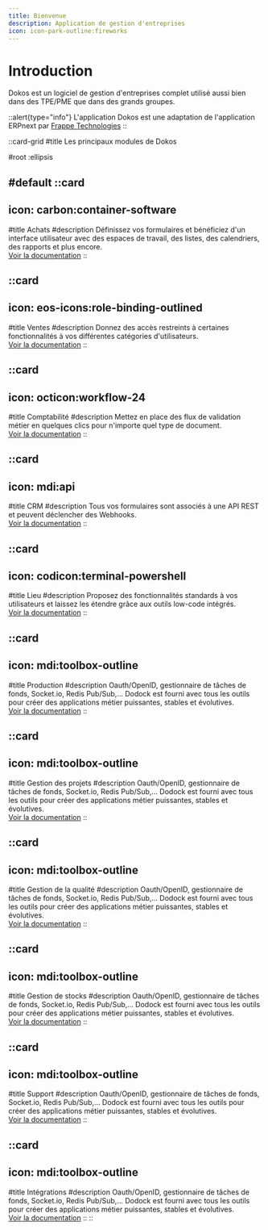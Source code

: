 ```yaml
---
title: Bienvenue
description: Application de gestion d'entreprises
icon: icon-park-outline:fireworks
---
```


# Introduction

Dokos est un logiciel de gestion d'entreprises complet utilisé aussi bien dans des TPE/PME que dans des grands groupes.  

::alert{type="info"}
L'application Dokos est une adaptation de l'application ERPnext par <a href="https://github.com/frappe/erpnext" target="_blank">Frappe Technologies</a>
::

::card-grid
#title
Les principaux modules de Dokos

#root
:ellipsis

#default
  ::card
  ---
  icon: carbon:container-software
  ---
  #title
  Achats
  #description
  Définissez vos formulaires et bénéficiez d'un interface utilisateur avec des espaces de travail, des listes, des calendriers, des rapports et plus encore.  
  [Voir la documentation](/dokos/achats)
  ::

  ::card
  ---
  icon: eos-icons:role-binding-outlined
  ---
  #title
  Ventes
  #description
  Donnez des accès restreints à certaines fonctionnalités à vos différentes catégories d'utilisateurs.  
  [Voir la documentation](/dokos/ventes)
  ::

  ::card
  ---
  icon: octicon:workflow-24
  ---
  #title
  Comptabilité
  #description
  Mettez en place des flux de validation métier en quelques clics pour n'importe quel type de document.  
  [Voir la documentation](/dokos/comptabilite)
  ::

  ::card
  ---
  icon: mdi:api
  ---
  #title
  CRM
  #description
  Tous vos formulaires sont associés à une API REST et peuvent déclencher des Webhooks.  
  [Voir la documentation](/dokos/crm)
  ::

  ::card
  ---
  icon: codicon:terminal-powershell
  ---
  #title
  Lieu
  #description
  Proposez des fonctionnalités standards à vos utilisateurs et laissez les étendre grâce aux outils low-code intégrés.  
  [Voir la documentation](/dokos/lieu)
  ::

  ::card
  ---
  icon: mdi:toolbox-outline
  ---
  #title
  Production
  #description
  Oauth/OpenID, gestionnaire de tâches de fonds, Socket.io, Redis Pub/Sub,... Dodock est fourni avec tous les outils pour créer des applications métier puissantes, stables et évolutives.  
  [Voir la documentation](/dokos/production)
  ::

  ::card
  ---
  icon: mdi:toolbox-outline
  ---
  #title
  Gestion des projets
  #description
  Oauth/OpenID, gestionnaire de tâches de fonds, Socket.io, Redis Pub/Sub,... Dodock est fourni avec tous les outils pour créer des applications métier puissantes, stables et évolutives.  
  [Voir la documentation](/dokos/projets)
  ::

  ::card
  ---
  icon: mdi:toolbox-outline
  ---
  #title
  Gestion de la qualité
  #description
  Oauth/OpenID, gestionnaire de tâches de fonds, Socket.io, Redis Pub/Sub,... Dodock est fourni avec tous les outils pour créer des applications métier puissantes, stables et évolutives.  
  [Voir la documentation](/dokos/qualite)
  ::

  ::card
  ---
  icon: mdi:toolbox-outline
  ---
  #title
  Gestion de stocks
  #description
  Oauth/OpenID, gestionnaire de tâches de fonds, Socket.io, Redis Pub/Sub,... Dodock est fourni avec tous les outils pour créer des applications métier puissantes, stables et évolutives.  
  [Voir la documentation](/dokos/stocks)
  ::

  ::card
  ---
  icon: mdi:toolbox-outline
  ---
  #title
  Support
  #description
  Oauth/OpenID, gestionnaire de tâches de fonds, Socket.io, Redis Pub/Sub,... Dodock est fourni avec tous les outils pour créer des applications métier puissantes, stables et évolutives.  
  [Voir la documentation](/dokos/support)
  ::

  ::card
  ---
  icon: mdi:toolbox-outline
  ---
  #title
  Intégrations
  #description
  Oauth/OpenID, gestionnaire de tâches de fonds, Socket.io, Redis Pub/Sub,... Dodock est fourni avec tous les outils pour créer des applications métier puissantes, stables et évolutives.  
  [Voir la documentation](/dokos/integrations)
  ::
::